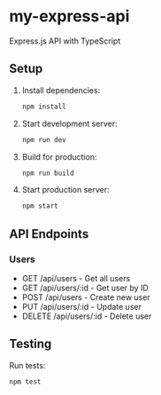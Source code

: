 # my-express-api

Express.js API with TypeScript

## Setup

1. Install dependencies:
   ```bash
   npm install
   ```

2. Start development server:
   ```bash
   npm run dev
   ```

3. Build for production:
   ```bash
   npm run build
   ```

4. Start production server:
   ```bash
   npm start
   ```

## API Endpoints

### Users
- GET /api/users - Get all users
- GET /api/users/:id - Get user by ID
- POST /api/users - Create new user
- PUT /api/users/:id - Update user
- DELETE /api/users/:id - Delete user

## Testing

Run tests:
```bash
npm test
```
